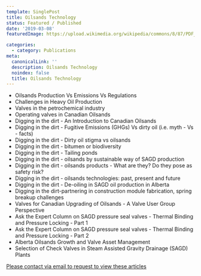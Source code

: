 ```yaml
---
template: SinglePost
title: Oilsands Technology
status: Featured / Published
date: '2019-03-08'
featuredImage: https://upload.wikimedia.org/wikipedia/commons/8/87/PDF_file_icon.svg

categories:
  - category: Publications
meta:
  canonicalLink: ''
  description: Oilsands Technology
  noindex: false
  title: Oilsands Technology
---
```

- Oilsands Production Vs Emissions Vs Regulations
- Challenges in Heavy Oil Production
- Valves in the petrochemical industry
- Operating valves in Canadian Oilsands
- Digging in the dirt - An Introduction to Canadian Oilsands
- Digging in the dirt - Fugitive Emissions (GHGs) Vs dirty oil (i.e. myth - Vs - facts)
- Digging in the dirt - Dirty oil stigma vs oilsands
- Digging in the dirt - bitumen or biodiversity 
- Digging in the dirt - Tailing ponds
- Digging in the dirt - oilsands by sustainable way of SAGD production
- Digging in the dirt - oilsands products - What are they? Do they pose as safety risk?
- Digging in the dirt - oilsands technologies: past, present and future
- Digging in the dirt - De-oiling in SAGD oil production in Alberta
- Digging in the dirt-partnering in construction module fabrication, spring breakup challenges
- Valves for Canadian Upgrading of Oilsands - A Valve User Group Perspective
- Ask the Expert Column on SAGD pressure seal valves - Thermal Binding and Pressure Locking - Part 1
- Ask the Expert Column on SAGD pressure seal valves - Thermal Binding and Pressure Locking - Part 2
- Alberta Oilsands Growth and Valve Asset Management
- Selection of Check Valves in Steam Assisted Gravity Drainage (SAGD) Plants

[Please contact via email to request to view these articles](https://gapvinc.com/contact)



